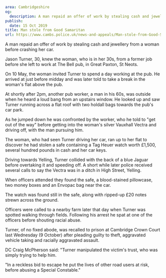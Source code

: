 ```yaml
area: Cambridgeshire
og:
  description: A man repaid an offer of work by stealing cash and jewellery from a woman before crashing her car.
publish:
  date: 15 Oct 2019
title: Man stole from Good Samaritan
url: https://www.cambs.police.uk/news-and-appeals/Man-stole-from-Good-Samaritan
```

A man repaid an offer of work by stealing cash and jewellery from a woman before crashing her car.

Jason Turner, 30, knew the woman, who is in her 30s, from a former job before she left to work at The Bell pub, in Great Paxton, St Neots.

On 10 May, the woman invited Turner to spend a day working at the pub. He arrived at just before midday and was later told to take a break in the woman's flat above the pub.

At shortly after 2pm, another pub worker, a man in his 60s, was outside when he heard a loud bang from an upstairs window. He looked up and saw Turner running across a flat roof with two holdall bags towards the pub's car park.

As he jumped down he was confronted by the worker, who he told to "get out of the way" before getting into the woman's silver Vauxhall Vectra and driving off, with the man pursuing him.

The woman, who had seen Turner driving her car, ran up to her flat to discover he had stolen a safe containing a Tag Heuer watch worth £1,500, several hundred pounds in cash and her car keys.

Driving towards Yelling, Turner collided with the back of a blue Jaguar before overtaking it and speeding off. A short while later police received several calls to say the Vectra was in a ditch in High Street, Yelling.

When officers attended they found the safe, a blood-stained pillowcase, two money boxes and an Envopac bag near the car.

The watch was found still in the safe, along with ripped-up £20 notes strewn across the ground.

Officers were called to a nearby farm later that day when Turner was spotted walking through fields. Following his arrest he spat at one of the officers before shouting racial abuse.

Turner, of no fixed abode, was recalled to prison at Cambridge Crown Court last Wednesday (9 October) after pleading guilty to theft, aggravated vehicle taking and racially aggravated assault.

DC Craig McPherson said: "Turner manipulated the victim's trust, who was simply trying to help him.

"In a reckless bid to escape he put the lives of other road users at risk, before abusing a Special Constable."
